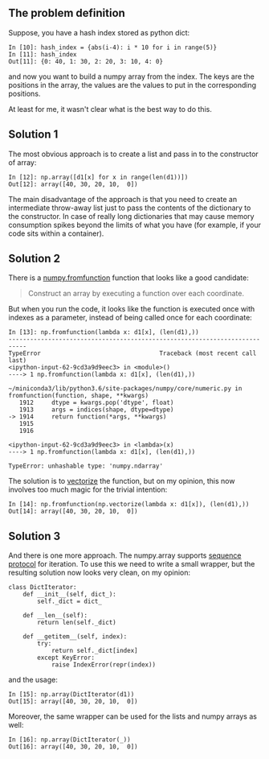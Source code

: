 ## The problem definition
Suppose, you have a hash index stored as python dict:

    In [10]: hash_index = {abs(i-4): i * 10 for i in range(5)}
    In [11]: hash_index
    Out[11]: {0: 40, 1: 30, 2: 20, 3: 10, 4: 0}

and now you want to build a numpy array from the index. The keys are the positions in the array, the values are the values to put in the corresponding positions. 

At least for me, it wasn't clear what is the best way to do this.

## Solution 1
The most obvious approach is to create a list and pass in to the constructor of array:

    In [12]: np.array([d1[x] for x in range(len(d1))])
    Out[12]: array([40, 30, 20, 10,  0])

The main disadvantage of the approach is that you need to create an intermediate throw-away list just to pass the contents of the dictionary to the constructor. In case of really long dictionaries that may cause memory consumption spikes beyond the limits of what you have (for example, if your code sits within a container).

## Solution 2

There is a [numpy.fromfunction](https://docs.scipy.org/doc/numpy-1.13.0/reference/generated/numpy.fromfunction.html#numpy.fromfunction) function that looks like a good candidate:

> Construct an array by executing a function over each coordinate.

But when you run the code, it looks like the function is executed once with indexes as a parameter, instead of being called once for each coordinate:

    In [13]: np.fromfunction(lambda x: d1[x], (len(d1),))
    ---------------------------------------------------------------------------
    TypeError                                 Traceback (most recent call last)
    <ipython-input-62-9cd3a9d9eec3> in <module>()
    ----> 1 np.fromfunction(lambda x: d1[x], (len(d1),))
    
    ~/miniconda3/lib/python3.6/site-packages/numpy/core/numeric.py in fromfunction(function, shape, **kwargs)
       1912     dtype = kwargs.pop('dtype', float)
       1913     args = indices(shape, dtype=dtype)
    -> 1914     return function(*args, **kwargs)
       1915
       1916
    
    <ipython-input-62-9cd3a9d9eec3> in <lambda>(x)
    ----> 1 np.fromfunction(lambda x: d1[x], (len(d1),))
    
    TypeError: unhashable type: 'numpy.ndarray'

The solution is to [vectorize](https://docs.scipy.org/doc/numpy-1.13.0/reference/generated/numpy.vectorize.html) the function, but on my opinion, this now involves too much magic for the trivial intention:

    In [14]: np.fromfunction(np.vectorize(lambda x: d1[x]), (len(d1),))
    Out[14]: array([40, 30, 20, 10,  0])

## Solution 3

And there is one more approach. The numpy.array supports [sequence protocol](https://docs.python.org/3/library/functions.html?highlight=__getitem__#iter) for iteration. To use this we need to write a small wrapper, but the resulting solution now looks very clean, on my opinion:

    class DictIterator:
        def __init__(self, dict_):
            self._dict = dict_
    
        def __len__(self):
            return len(self._dict)

        def __getitem__(self, index):
            try:
                return self._dict[index]
            except KeyError:
                raise IndexError(repr(index))

and the usage:

    In [15]: np.array(DictIterator(d1))
    Out[15]: array([40, 30, 20, 10,  0])

Moreover, the same wrapper can be used for the lists and numpy arrays as well:

    In [16]: np.array(DictIterator(_))
    Out[16]: array([40, 30, 20, 10,  0])
